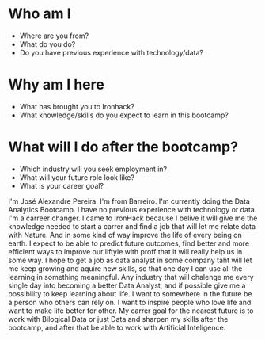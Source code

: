 # Who am I

* Where are you from?
* What do you do?
* Do you have previous experience with technology/data?

# Why am I here

* What has brought you to Ironhack?
* What knowledge/skills do you expect to learn in this bootcamp?

# What will I do after the bootcamp?

* Which industry will you seek employment in?
* What will your future role look like?
* What is your career goal?

I'm José Alexandre Pereira. 
I'm from Barreiro. 
I'm currently doing the Data Analytics Bootcamp.
I have no previous experience with technology or data.
I'm a carreer changer.
I came to IronHack because I belive it will give me the knowledge needed to start a carrer and find a job that will let me relate data with Nature. And in some kind of way improve the life of every being on earth.
I expect to be able to predict future outcomes, find better and more efficient ways to improve our liftyle with proff that it will really help us in some way.
I hope to get a job as data analyst in some company taht will let me keep growing and aquire new skills, so that one day I can use all the learning in something meaningful.
Any industry that will chalenge me every single day into becoming a better Data Analyst, and if possible give me a possibility to keep learning about life.
I want to somewhere in the future be a person who others can rely on. I want to inspire people who love life and want to make life better for other.
My carrer goal for the nearest future is to work with Bilogical Data or just Data and sharpen my skills after the bootcamp, and after that be able to work with Artificial Inteligence.
